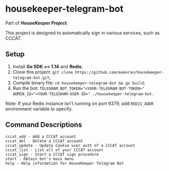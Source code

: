 # housekeeper-telegram-bot

Part of ***HouseKeeper Project***.

This project is designed to automatically sign in various services, such as CCCAT.

## Setup

1. Install **Go SDK >= 1.14** and **Redis**;
2. Clone this project: `git clone https://github.com/mukeran/housekeeper-telegram-bot.git`;
3. Compile binary file: `cd housekeeper-telegram-bot && go build`;
4. Run the
   bot: `TELEGRAM_BOT_TOKEN="<YOUR-TELEGRAM-BOT-TOKEN>" ADMIN_ID="<YOUR-TELEGRAM-USER-ID>" ./housekeeper-telegram-bot`.

Note: If your Redis instance isn't running on port 6379, add `REDIS_ADDR` environment variable to specify.

## Command Descriptions

```
cccat_add - Add a CCCAT account
cccat_del - Delete a CCCAT account
cccat_update - Update Cookie user_auth of a CCCAT account
cccat_list - List all of your CCCAT account
cccat_sign - Start a CCCAT sign procedure
start - Obtain bot's main menu
help - Help information for HouseKeeper Telegram Bot
```


